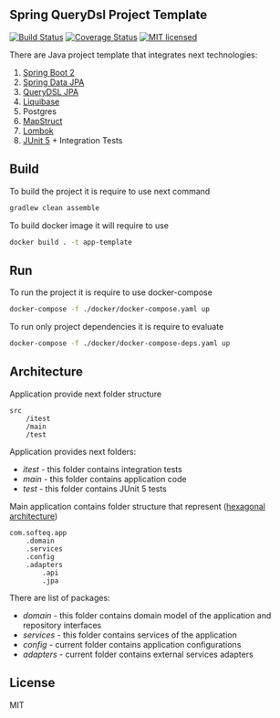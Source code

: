 ## Spring QueryDsl Project Template

[![Build Status](https://travis-ci.org/Softeq/spring-querydsl-project-template.svg?branch=master)](https://travis-ci.org/Softeq/spring-querydsl-project-template)
[![Coverage Status](https://coveralls.io/repos/github/Softeq/spring-querydsl-project-template/badge.svg?branch=master)](https://coveralls.io/github/Softeq/spring-querydsl-project-template?branch=master)
[![MIT licensed](https://img.shields.io/badge/license-MIT-blue.svg)](https://raw.githubusercontent.com/Softeq/spring-querydsl-project-template/master/LICENSE)

There are Java project template that integrates next technologies:
1. [Spring Boot 2](https://spring.io/projects/spring-boot)
2. [Spring Data JPA](https://spring.io/projects/spring-data-jpa)
3. [QueryDSL JPA](http://www.querydsl.com/)
4. [Liquibase](https://www.liquibase.org/)
5. Postgres
6. [MapStruct](https://mapstruct.org/)
7. [Lombok](https://projectlombok.org/)
8. [JUnit 5](https://junit.org/junit5/docs/current/user-guide/) + Integration Tests

## Build 
To build the project it is require to use next command

```bash
gradlew clean assemble
```

To build docker image it will require to use

```bash
docker build . -t app-template
```

## Run

To run the project it is require to use docker-compose

```bash
docker-compose -f ./docker/docker-compose.yaml up
```

To run only project dependencies it is require to evaluate 

```bash
docker-compose -f ./docker/docker-compose-deps.yaml up
```

## Architecture

Application provide next folder structure 
```
src
    /itest
    /main
    /test
```

Application provides next folders:
 - *itest* - this folder contains integration tests
 - *main* - this folder contains application code
 - *test* - this folder contains JUnit 5 tests

Main application contains folder structure that represent 
([hexagonal architecture](https://en.wikipedia.org/wiki/Hexagonal_architecture_(software)))

```
com.softeq.app
    .domain
    .services
    .config
    .adapters
        .api
        .jpa
```

There are list of packages:
  - *domain* - this folder contains domain model of the application and repository interfaces
  - *services* - this folder contains services of the application
  - *config* - current folder contains application configurations
  - *adapters* - current folder contains external services adapters
  

## License
MIT
